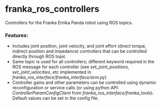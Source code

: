 # franka_ros_controllers

Controllers for the Franka Emika Panda robot using ROS topics.

### Features:

- Includes joint position, joint velocity, and joint effort (direct torque, indirect position and impedance) controllers that can be controlled directly through ROS topic 
- Same topic is used for all controllers; different keyword required in the ROS message for each controller (see *set_joint_positions*, *set_joint_velocities*, etc implemented in *franka_ros_interface/franka_interface/arm.py*)
- Controller gains and other parameters can be controlled using dynamic reconfiguration or service calls (or using python API: *ControllerParamConfigClient* from *franka_ros_interface/franka_tools*). Default values can be set in the config file.

